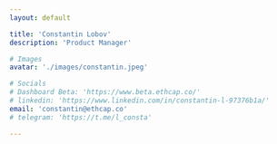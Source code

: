 ```yaml
---
layout: default

title: 'Constantin Lobov'
description: 'Product Manager'

# Images
avatar: './images/constantin.jpeg'

# Socials
# Dashboard Beta: 'https://www.beta.ethcap.co/'
# linkedin: 'https://www.linkedin.com/in/constantin-l-97376b1a/'
email: 'constantin@ethcap.co'
# telegram: 'https://t.me/l_consta'

---
```

